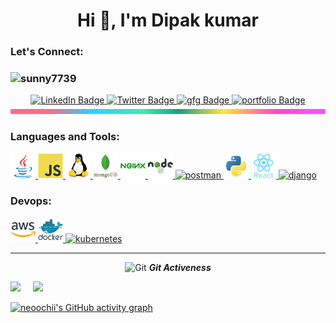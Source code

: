 

<h1 align="center">Hi 👋, I'm  Dipak kumar </h1>


<h3 align="left">Let's Connect:</h3>
<h3 align="left"> <img src="https://komarev.com/ghpvc/?username=neoochii&label=Profile%20views&color=0e75b6&style=flat" alt="sunny7739" /> </h3>

<div id="badges" align = "center">
    <a href="https://www.linkedin.com/in/neoochii/">
        <img src="https://img.shields.io/badge/LinkedIn-blue?style=for-the-badge&logo=linkedin&logoColor=white" alt="LinkedIn Badge"/>
    </a>
    <a href="https://twitter.com/neoochii">
        <img src="https://img.shields.io/badge/X-000000?style=for-the-badge&logo=x&logoColor=white" alt="Twitter Badge"/>
    </a>
    <a href="https://leetcode.com/u/neoochii/">
        <img src="https://img.shields.io/badge/-LeetCode-FFA116?style=for-the-badge&logo=LeetCode&logoColor=black" alt="gfg Badge"/>
    </a>
    <a href="https://neoochii.online/">
        <img src="https://img.shields.io/badge/portfolio-B9B3A6?style=for-the-badge&logo=world" alt="portfolio Badge"/>
    </a>
 

</div>

<img src="https://github.com/ArshErgon/ArshErgon/blob/main/assets/header/lineBar.png" width="100%" height="8px"/>



<h3 align="left">Languages and Tools:</h3>
<a href="https://www.java.com" target="_blank" rel="noreferrer"> <img src="https://raw.githubusercontent.com/devicons/devicon/master/icons/java/java-original.svg" alt="java" width="40" height="40"/> </a> <a href="https://developer.mozilla.org/en-US/docs/Web/JavaScript" target="_blank" rel="noreferrer"> <img src="https://raw.githubusercontent.com/devicons/devicon/master/icons/javascript/javascript-original.svg" alt="javascript" width="40" height="40"/> </a> <a href="https://www.linux.org/" target="_blank" rel="noreferrer"> <img src="https://raw.githubusercontent.com/devicons/devicon/master/icons/linux/linux-original.svg" alt="linux" width="40" height="40"/> </a> <a href="https://www.mongodb.com/" target="_blank" rel="noreferrer"> <img src="https://raw.githubusercontent.com/devicons/devicon/master/icons/mongodb/mongodb-original-wordmark.svg" alt="mongodb" width="40" height="40"/> </a> <a href="https://www.nginx.com" target="_blank" rel="noreferrer"> <img src="https://raw.githubusercontent.com/devicons/devicon/master/icons/nginx/nginx-original.svg" alt="nginx" width="40" height="40"/> </a> <a href="https://nodejs.org" target="_blank" rel="noreferrer"> <img src="https://raw.githubusercontent.com/devicons/devicon/master/icons/nodejs/nodejs-original-wordmark.svg" alt="nodejs" width="40" height="40"/> </a> <a href="https://postman.com" target="_blank" rel="noreferrer"> <img src="https://www.vectorlogo.zone/logos/getpostman/getpostman-icon.svg" alt="postman" width="40" height="40"/> </a> <a href="https://www.python.org" target="_blank" rel="noreferrer"> <img src="https://raw.githubusercontent.com/devicons/devicon/master/icons/python/python-original.svg" alt="python" width="40" height="40"/> </a> <a href="https://reactjs.org/" target="_blank" rel="noreferrer"> <img src="https://raw.githubusercontent.com/devicons/devicon/master/icons/react/react-original-wordmark.svg" alt="react" width="40" height="40"/> </a>  <a href="https://www.djangoproject.com/" target="_blank" rel="noreferrer"> <img src="https://cdn.worldvectorlogo.com/logos/django.svg" alt="django" width="40" height="40"/> </a> </p>
<h3 align="left">Devops:</h3>
<p> <p align="left"> <a href="https://aws.amazon.com" target="_blank" rel="noreferrer"> <img src="https://raw.githubusercontent.com/devicons/devicon/master/icons/amazonwebservices/amazonwebservices-original-wordmark.svg" alt="aws" width="40" height="40"/> </a><a href="https://www.docker.com/" target="_blank" rel="noreferrer"> <img src="https://raw.githubusercontent.com/devicons/devicon/master/icons/docker/docker-original-wordmark.svg" alt="docker" width="40" height="40"/> </a> <a href="https://kubernetes.io" target="_blank" rel="noreferrer"> <img src="https://www.vectorlogo.zone/logos/kubernetes/kubernetes-icon.svg" alt="kubernetes" width="40" height="40"/> </a>
</p>



<hr>

<p align="center">
    <img src="https://media.giphy.com/media/W5eoZHPpUx9sapR0eu/giphy.gif" width="30px" alt="Git"/>&nbsp;<i><b>Git Activeness</b></i></p>
    
<div class='container'>
    <img style="height: auto; width: 55%;" class="img" src="https://github-readme-stats.vercel.app/api?username=neoochii&show_icons=true&theme=radical" />
    &nbsp;
    &nbsp;
    <img style="height: auto; width: 40%;" class="img" src="https://github-readme-streak-stats.herokuapp.com?user=neoochii&theme=radical&layout=compact" /></div>
</div>


[![neoochii's GitHub activity graph](https://github-readme-activity-graph.vercel.app/graph?username=neoochii&theme=high-contrast)](https://github.com/neoochii/github-readme-activity-graph)





